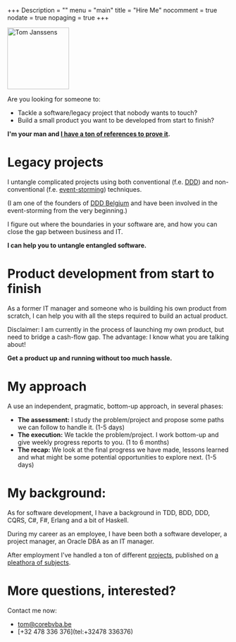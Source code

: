 +++
Description = ""
menu = "main"
title = "Hire Me"
nocomment = true
nodate = true
nopaging = true
+++

<img src="/images/me.jpg" alt="Tom Janssens" style="width: 10em"/>

Are you looking for someone to:

- Tackle a software/legacy project that nobody wants to touch? 
- Build a small product you want to be developed from start to finish?

**I'm your man and [I have a ton of references to prove it](/about/#toc_1).**

# Legacy projects

I untangle complicated projects using both conventional (f.e. [DDD](http://en.wikipedia.org/wiki/Domain-driven_design)) and non-conventional 
(f.e. [event-storming](http://ziobrando.blogspot.be/2013/11/introducing-event-storming.html))  techniques.

(I am one of the founders of [DDD Belgium](domaindriven.be) and have been involved in the event-storming from the very beginning.)

I figure out where the boundaries in your software are, and how you can close the gap between business and IT.

**I can help you to untangle entangled software.**

# Product development from start to finish

As a former IT manager and someone who is building his own product from scratch, I can help you with all the steps required to build an actual product.

Disclaimer: I am currently in the process of launching my own product, but need to bridge a cash-flow gap. The advantage: I know what you are talking about!

**Get a product up and running without too much hassle.**

# My approach

A use an independent, pragmatic, bottom-up approach, in several phases:

- **The assessment:** I study the problem/project and propose some paths we can follow to handle it. (1-5 days) 
- **The execution:** We tackle the problem/project. I work bottom-up and give weekly progress reports to you. (1 to 6 months) 
- **The recap:** We look at the final progress we have made, lessons learned and what might be some potential opportunities to explore next.  (1-5 days)

# My background:

As for software development, I have a background in TDD, BDD, DDD, CQRS, C#, F#, Erlang and a bit of Haskell.

During my career as an employee, I have been both a software developer, a project manager, an Oracle DBA as an IT manager. 

After employment I've handled a ton of different [projects](http://be.linkedin.com/in/tomjanssens#background-projects), published on [a pleathora of subjects](http://be.linkedin.com/in/tomjanssens#background-publications).

# More questions, interested?

Contact me now:

* [tom@corebvba.be](mailto://tom@corebvba.be)
* [+32 478 336 376](tel:+32478 336376)